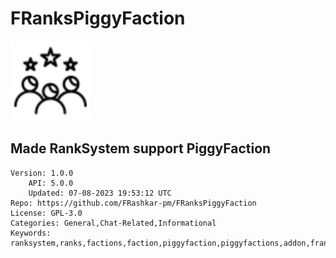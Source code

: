 # FRanksPiggyFaction
<img src="https://raw.githubusercontent.com/FRashkar-pm/FRanksPiggyFaction/cbe9d1ad7517ed2a66f90a8f02c6965ed2db30d6/icon.png" width="128" height="128" />

## Made RankSystem support PiggyFaction
```properties
Version: 1.0.0
    API: 5.0.0
    Updated: 07-08-2023 19:53:12 UTC
Repo: https://github.com/FRashkar-pm/FRanksPiggyFaction
License: GPL-3.0
Categories: General,Chat-Related,Informational
Keywords: ranksystem,ranks,factions,faction,piggyfaction,piggyfactions,addon,franks,chat
```